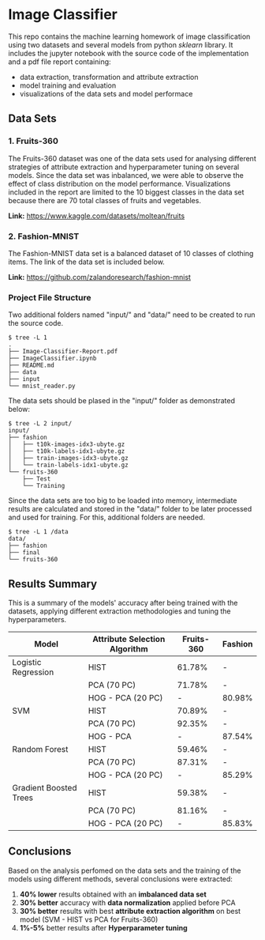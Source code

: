 # Image Classifier

This repo contains the machine learning homework of image classification using two datasets and several models from python *sklearn* library.
It includes the jupyter notebook with the source code of the implementation and a pdf file report containing:

- data extraction, transformation and attribute extraction
- model training and evaluation
- visualizations of the data sets and model performace

## Data Sets
### 1. Fruits-360
The Fruits-360 dataset was one of the data sets used for analysing different strategies of attribute extraction and hyperparameter tuning on several models.
Since the data set was inbalanced, we were able to observe the effect of class distribution on the model performance.
Visualizations included in the report are limited to the 10 biggest classes in the data set because there are 70 total classes of fruits and vegetables.

**Link:** https://www.kaggle.com/datasets/moltean/fruits

### 2. Fashion-MNIST
The Fashion-MNIST data set is a balanced dataset of 10 classes of clothing items. The link of the data set is included below.

**Link:** https://github.com/zalandoresearch/fashion-mnist

### Project File Structure
Two additional folders named "input/" and "data/" need to be created to run the source code.
```console
$ tree -L 1
.
├── Image-Classifier-Report.pdf
├── ImageClassifier.ipynb
├── README.md
├── data
├── input
└── mnist_reader.py
```

The data sets should be plased in the "input/" folder as demonstrated below:
```console
$ tree -L 2 input/
input/
├── fashion
│   ├── t10k-images-idx3-ubyte.gz
│   ├── t10k-labels-idx1-ubyte.gz
│   ├── train-images-idx3-ubyte.gz
│   └── train-labels-idx1-ubyte.gz
└── fruits-360
    ├── Test
    └── Training
```

Since the data sets are too big to be loaded into memory, intermediate results are calculated and stored in the "data/" folder to be later processed and used for training. For this, additional folders are needed.
```console
$ tree -L 1 /data
data/
├── fashion
├── final
└── fruits-360
```

## Results Summary
This is a summary of the models' accuracy after being trained with the datasets, applying different extraction methodologies and tuning the hyperparameters.

| Model | Attribute Selection Algorithm | Fruits-360 | Fashion |
| --- | --- | --- | --- |
| Logistic Regression | HIST | 61.78% | - |
| | PCA (70 PC) | 71.78% | - |
| | HOG - PCA (20 PC) | - | 80.98% |
| SVM | HIST | 70.89% | - |
| | PCA (70 PC) | 92.35% | - |
| | HOG - PCA | - | 87.54% |
| Random Forest | HIST | 59.46% | - |
| | PCA (70 PC) | 87.31% | - |
| | HOG - PCA (20 PC) | - | 85.29% |
| Gradient Boosted Trees | HIST | 59.38% | - |
| | PCA (70 PC) | 81.16% | - |
| | HOG - PCA (20 PC) | - | 85.83% |

## Conclusions
Based on the analysis perfomed on the data sets and the training of the models using different methods, several conclusions were extracted:

1. **40% lower** results obtained with an **imbalanced data set**
2. **30% better** accuracy with **data normalization** applied before PCA
3. **30% better** results with best **attribute extraction algorithm** on best model (SVM - HIST vs PCA for Fruits-360)
4. **1%-5%** better results after **Hyperparameter tuning**
